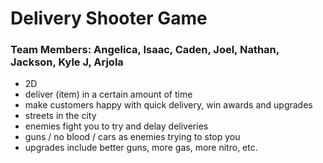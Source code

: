 # Delivery Shooter Game

### Team Members: Angelica, Isaac, Caden, Joel, Nathan, Jackson, Kyle J, Arjola

- 2D
- deliver (item) in a certain amount of time
- make customers happy with quick delivery, win awards and upgrades
- streets in the city
- enemies fight you to try and delay deliveries
- guns / no blood / cars as enemies trying to stop you
- upgrades include better guns, more gas, more nitro, etc.
